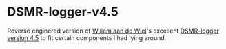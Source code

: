 # DSMR-logger-v4.5

Reverse enginered version of [Willem aan de Wiel](https://github.com/mrWheel)'s excellent [DSMR-logger version 4.5](https://willem.aandewiel.nl/index.php/2019/04/09/dsmr-logger-v4-slimme-meter-uitlezer/) to fit certain components I had lying around.
